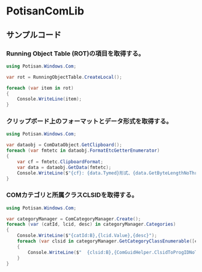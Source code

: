 # PotisanComLib

## サンプルコード

### Running Object Table (ROT)の項目を取得する。

```cs
using Potisan.Windows.Com;

var rot = RunningObjectTable.CreateLocal();

foreach (var item in rot)
{
	Console.WriteLine(item);
}
```

### クリップボード上のフォーマットとデータ形式を取得する。

```cs
using Potisan.Windows.Com;

var dataobj = ComDataObject.GetClipboard();
foreach (var fmtetc in dataobj.FormatEtcGetterEnumerator)
{
	var cf = fmtetc.ClipboardFormat;
	var data = dataobj.GetData(fmtetc);
	Console.WriteLine($"{cf}: {data.Tymed}形式、{data.GetByteLengthNoThrow().ValueUnchecked}バイト");
}
```

### COMカテゴリと所属クラスCLSIDを取得する。

```cs
using Potisan.Windows.Com;

var categoryManager = ComCategoryManager.Create();
foreach (var (catId, lcid, desc) in categoryManager.Categories)
{
	Console.WriteLine($"{catId:B},{lcid.Value},{desc}");
	foreach (var clsid in categoryManager.GetCategoryClassEnumerable([catId], []))
	{
		Console.WriteLine($"  {clsid:B},{ComGuidHelper.ClsidToProgIDNoThrow(clsid).Or("")}");
	}
}
```
